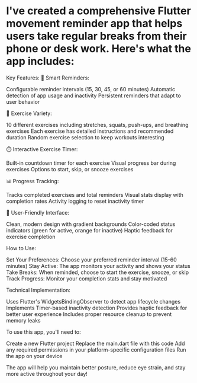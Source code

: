 # I've created a comprehensive Flutter movement reminder app that helps users take regular breaks from their phone or desk work. Here's what the app includes:
Key Features:
🔔 Smart Reminders:

Configurable reminder intervals (15, 30, 45, or 60 minutes)
Automatic detection of app usage and inactivity
Persistent reminders that adapt to user behavior

💪 Exercise Variety:

10 different exercises including stretches, squats, push-ups, and breathing exercises
Each exercise has detailed instructions and recommended duration
Random exercise selection to keep workouts interesting

⏱️ Interactive Exercise Timer:

Built-in countdown timer for each exercise
Visual progress bar during exercises
Options to start, skip, or snooze exercises

📊 Progress Tracking:

Tracks completed exercises and total reminders
Visual stats display with completion rates
Activity logging to reset inactivity timer

🎨 User-Friendly Interface:

Clean, modern design with gradient backgrounds
Color-coded status indicators (green for active, orange for inactive)
Haptic feedback for exercise completion

How to Use:

Set Your Preferences: Choose your preferred reminder interval (15-60 minutes)
Stay Active: The app monitors your activity and shows your status
Take Breaks: When reminded, choose to start the exercise, snooze, or skip
Track Progress: Monitor your completion stats and stay motivated

Technical Implementation:

Uses Flutter's WidgetsBindingObserver to detect app lifecycle changes
Implements Timer-based inactivity detection
Provides haptic feedback for better user experience
Includes proper resource cleanup to prevent memory leaks

To use this app, you'll need to:

Create a new Flutter project
Replace the main.dart file with this code
Add any required permissions in your platform-specific configuration files
Run the app on your device

The app will help you maintain better posture, reduce eye strain, and stay more active throughout your day!

